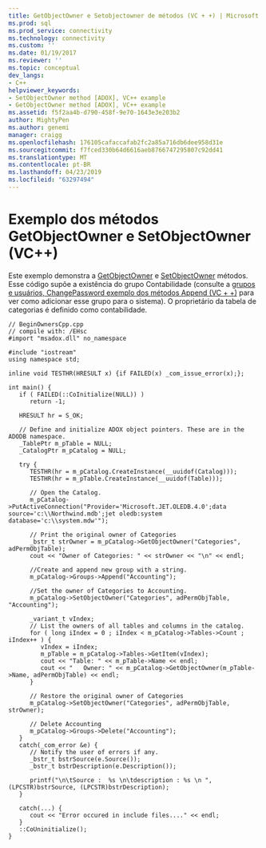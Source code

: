 ```yaml
---
title: GetObjectOwner e Setobjectowner de métodos (VC + +) | Microsoft Docs
ms.prod: sql
ms.prod_service: connectivity
ms.technology: connectivity
ms.custom: ''
ms.date: 01/19/2017
ms.reviewer: ''
ms.topic: conceptual
dev_langs:
- C++
helpviewer_keywords:
- SetObjectOwner method [ADOX], VC++ example
- GetObjectOwner method [ADOX], VC++ example
ms.assetid: f5f2aa4b-d790-458f-9e70-1643e3e203b2
author: MightyPen
ms.author: genemi
manager: craigg
ms.openlocfilehash: 176105cafaccafab2fc2a85a716db6dee958d31e
ms.sourcegitcommit: f7fced330b64d6616aeb8766747295807c92dd41
ms.translationtype: MT
ms.contentlocale: pt-BR
ms.lasthandoff: 04/23/2019
ms.locfileid: "63297494"
---
```

# <a name="getobjectowner-and-setobjectowner-methods-example-vc"></a>Exemplo dos métodos GetObjectOwner e SetObjectOwner (VC++)
Este exemplo demonstra a [GetObjectOwner](../../../ado/reference/adox-api/getobjectowner-method-adox.md) e [SetObjectOwner](../../../ado/reference/adox-api/setobjectowner-method.md) métodos. Esse código supõe a existência do grupo Contabilidade (consulte a [grupos e usuários, ChangePassword exemplo dos métodos Append (VC + +)](../../../ado/reference/adox-api/groups-and-users-append-changepassword-methods-example-vc.md) para ver como adicionar esse grupo para o sistema). O proprietário da tabela de categorias é definido como contabilidade.  
  
```  
// BeginOwnersCpp.cpp  
// compile with: /EHsc  
#import "msadox.dll" no_namespace  
  
#include "iostream"  
using namespace std;  
  
inline void TESTHR(HRESULT x) {if FAILED(x) _com_issue_error(x);};  
  
int main() {  
   if ( FAILED(::CoInitialize(NULL)) )  
      return -1;  
  
   HRESULT hr = S_OK;  
  
   // Define and initialize ADOX object pointers. These are in the ADODB namespace.  
   _TablePtr m_pTable = NULL;  
   _CatalogPtr m_pCatalog = NULL;  
  
   try {  
      TESTHR(hr = m_pCatalog.CreateInstance(__uuidof(Catalog)));  
      TESTHR(hr = m_pTable.CreateInstance(__uuidof(Table)));  
  
      // Open the Catalog.  
      m_pCatalog->PutActiveConnection("Provider='Microsoft.JET.OLEDB.4.0';data source='c:\\Northwind.mdb';jet oledb:system database='c:\\system.mdw'");  
  
      // Print the original owner of Categories  
      _bstr_t strOwner = m_pCatalog->GetObjectOwner("Categories", adPermObjTable);  
      cout << "Owner of Categories: " << strOwner << "\n" << endl;  
  
      //Create and append new group with a string.  
      m_pCatalog->Groups->Append("Accounting");  
  
      //Set the owner of Categories to Accounting.  
      m_pCatalog->SetObjectOwner("Categories", adPermObjTable, "Accounting");  
  
      _variant_t vIndex;  
      // List the owners of all tables and columns in the catalog.  
      for ( long iIndex = 0 ; iIndex < m_pCatalog->Tables->Count ; iIndex++ ) {  
         vIndex = iIndex;  
         m_pTable = m_pCatalog->Tables->GetItem(vIndex);  
         cout << "Table: " << m_pTable->Name << endl;  
         cout << "   Owner: " << m_pCatalog->GetObjectOwner(m_pTable->Name, adPermObjTable) << endl;  
      }  
  
      // Restore the original owner of Categories  
      m_pCatalog->SetObjectOwner("Categories", adPermObjTable, strOwner);  
  
      // Delete Accounting  
      m_pCatalog->Groups->Delete("Accounting");  
   }  
   catch(_com_error &e) {  
      // Notify the user of errors if any.  
      _bstr_t bstrSource(e.Source());  
      _bstr_t bstrDescription(e.Description());  
  
      printf("\n\tSource :  %s \n\tdescription : %s \n ", (LPCSTR)bstrSource, (LPCSTR)bstrDescription);  
   }  
  
   catch(...) {  
      cout << "Error occured in include files...." << endl;  
   }  
   ::CoUninitialize();  
}  
```
